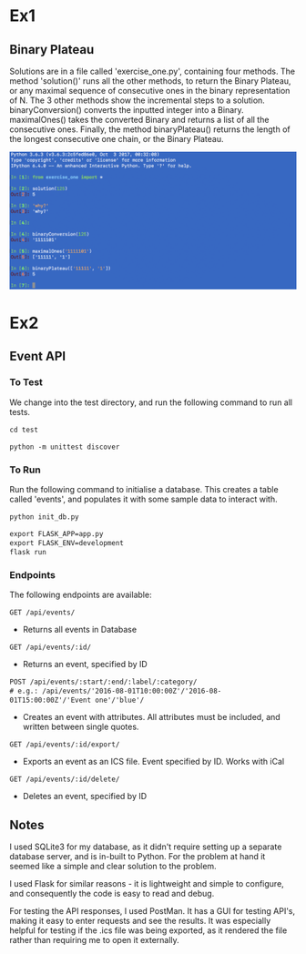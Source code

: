 # Ex1
## Binary Plateau
Solutions are in a file called 'exercise_one.py', containing four methods. The method 'solution()' runs all the other methods, to return the Binary Plateau, or any maximal sequence of consecutive ones in the binary representation of N. The 3 other methods show the incremental steps to a solution. binaryConversion() converts the inputted integer into a Binary. maximalOnes() takes the converted Binary and returns a list of all the consecutive ones. Finally, the method binaryPlateau() returns the length of the longest consecutive one chain, or the Binary Plateau.

![Screenshot](ex1.png)

# Ex2
## Event API
### To Test
We change into the test directory, and run the following command to run all tests.
```
cd test
```
```
python -m unittest discover
```

### To Run
Run the following command to initialise a database. This creates a table called 'events', and populates it with some sample data to interact with.
```
python init_db.py
```
```
export FLASK_APP=app.py
export FLASK_ENV=development
flask run
```
### Endpoints
The following endpoints are available:
```
GET /api/events/
```
- Returns all events in Database
```
GET /api/events/:id/
```
- Returns an event, specified by ID
```
POST /api/events/:start/:end/:label/:category/
# e.g.: /api/events/'2016-08-01T10:00:00Z'/'2016-08-01T15:00:00Z'/'Event one'/'blue'/
```
- Creates an event with attributes. All attributes must be included, and written between single quotes.
```
GET /api/events/:id/export/
```
- Exports an event as an ICS file. Event specified by ID. Works with iCal
```
GET /api/events/:id/delete/
```
- Deletes an event, specified by ID

## Notes
I used SQLite3 for my database, as it didn't require setting up a separate database server, and is in-built to Python. For the problem at hand it seemed like a simple and clear solution to the problem.

I used Flask for similar reasons - it is lightweight and simple to configure, and consequently the code is easy to read and debug.

For testing the API responses, I used PostMan. It has a GUI for testing API's, making it easy to enter requests and see the results. It was especially helpful for testing if the .ics file was being exported, as it rendered the file rather than requiring me to open it externally.
